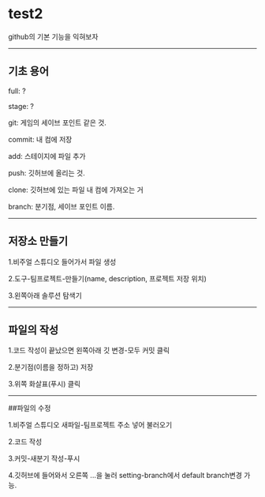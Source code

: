 # test2
github의 기본 기능을 익혀보자

***


## 기초 용어

full: ?

stage: ?

git: 게임의 세이브 포인트 같은 것.

commit: 내 컴에 저장

add: 스테이지에 파일 추가

push:  깃허브에 올리는 것.

clone: 깃허브에 있는 파일 내 컴에 가져오는 거

branch: 분기점, 세이브 포인트 이름.


*** 



## 저장소 만들기

1.비주얼 스튜디오 들어가서 파일 생성

2.도구-팀프로젝트-만들기(name, description, 프로젝트 저장 위치)

3.왼쪽아래 솔루션 탐색기



*** 


## 파일의 작성

1.코드 작성이 끝났으면 왼쪽아래 깃 변경-모두 커밋 클릭

2.분기점(이름을 정하고) 저장

3.위쪽 화살표(푸시) 클릭


***


##파일의 수정

1.비주얼 스튜디오 새파일-팀프로젝트 주소 넣어 불러오기

2.코드 작성

3.커밋-새분기 작성-푸시

4.깃허브에 들어와서 오른쪽 ...을 눌러 setting-branch에서 default branch변경 가능.

